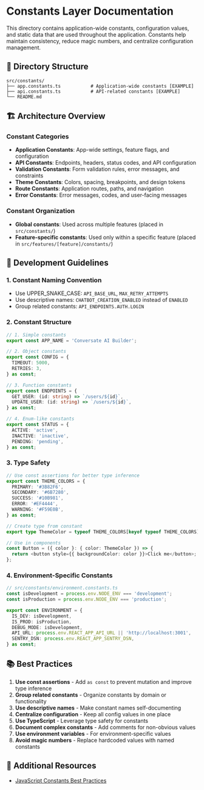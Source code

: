 # Constants Layer Documentation

This directory contains application-wide constants, configuration values, and static data that are used throughout the application. Constants help maintain consistency, reduce magic numbers, and centralize configuration management.

## 📁 Directory Structure

```
src/constants/
├── app.constants.ts           # Application-wide constants [EXAMPLE]
├── api.constants.ts           # API-related constants [EXAMPLE]
└── README.md
```

## 🏗️ Architecture Overview

### Constant Categories
- **Application Constants**: App-wide settings, feature flags, and configuration
- **API Constants**: Endpoints, headers, status codes, and API configuration
- **Validation Constants**: Form validation rules, error messages, and constraints
- **Theme Constants**: Colors, spacing, breakpoints, and design tokens
- **Route Constants**: Application routes, paths, and navigation
- **Error Constants**: Error messages, codes, and user-facing messages

### Constant Organization
- **Global constants**: Used across multiple features (placed in `src/constants/`)
- **Feature-specific constants**: Used only within a specific feature (placed in `src/features/[feature]/constants/`)

## 🔧 Development Guidelines

### 1. Constant Naming Convention
- Use UPPER_SNAKE_CASE: `API_BASE_URL`, `MAX_RETRY_ATTEMPTS`
- Use descriptive names: `CHATBOT_CREATION_ENABLED` instead of `ENABLED`
- Group related constants: `API_ENDPOINTS.AUTH.LOGIN`

### 2. Constant Structure
```typescript
// 1. Simple constants
export const APP_NAME = 'Conversate AI Builder';

// 2. Object constants
export const CONFIG = {
  TIMEOUT: 5000,
  RETRIES: 3,
} as const;

// 3. Function constants
export const ENDPOINTS = {
  GET_USER: (id: string) => `/users/${id}`,
  UPDATE_USER: (id: string) => `/users/${id}`,
} as const;

// 4. Enum-like constants
export const STATUS = {
  ACTIVE: 'active',
  INACTIVE: 'inactive',
  PENDING: 'pending',
} as const;
```

### 3. Type Safety
```typescript
// Use const assertions for better type inference
export const THEME_COLORS = {
  PRIMARY: '#3B82F6',
  SECONDARY: '#6B7280',
  SUCCESS: '#10B981',
  ERROR: '#EF4444',
  WARNING: '#F59E0B',
} as const;

// Create type from constant
export type ThemeColor = typeof THEME_COLORS[keyof typeof THEME_COLORS];

// Use in components
const Button = ({ color }: { color: ThemeColor }) => {
  return <button style={{ backgroundColor: color }}>Click me</button>;
};
```

### 4. Environment-Specific Constants
```typescript
// src/constants/environment.constants.ts
const isDevelopment = process.env.NODE_ENV === 'development';
const isProduction = process.env.NODE_ENV === 'production';

export const ENVIRONMENT = {
  IS_DEV: isDevelopment,
  IS_PROD: isProduction,
  DEBUG_MODE: isDevelopment,
  API_URL: process.env.REACT_APP_API_URL || 'http://localhost:3001',
  SENTRY_DSN: process.env.REACT_APP_SENTRY_DSN,
} as const;
```

## 📚 Best Practices

1. **Use const assertions** - Add `as const` to prevent mutation and improve type inference
2. **Group related constants** - Organize constants by domain or functionality
3. **Use descriptive names** - Make constant names self-documenting
4. **Centralize configuration** - Keep all config values in one place
5. **Use TypeScript** - Leverage type safety for constants
6. **Document complex constants** - Add comments for non-obvious values
7. **Use environment variables** - For environment-specific values
8. **Avoid magic numbers** - Replace hardcoded values with named constants

## 📖 Additional Resources

- [JavaScript Constants Best Practices](https://developer.mozilla.org/en-US/docs/Web/JavaScript/Reference/Statements/const) 